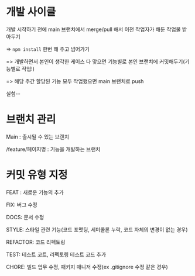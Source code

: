 # 개발 사이클

개발 시작하기 전에 main 브랜치에서 merge/pull 해서 이전 작업자가 해둔 작업물 받아두기

=> `npm install` 한번 해 주고 넘어가기

=> 개발하면서 본인이 생각한 케이스 다 맞으면 기능별로 본인 브랜치에 커밋해두기(기능별로 작업!)

=> 해당 주간 할당된 기능 모두 작업했으면 main 브랜치로 push

실험--


# 브랜치 관리

Main : 출시될 수 있는 브랜치

/feature/페이지명 : 기능을 개발하는 브랜치


# 커밋 유형 지정

FEAT : 새로운 기능의 추가

FIX: 버그 수정

DOCS: 문서 수정

STYLE: 스타일 관련 기능(코드 포맷팅, 세미콜론 누락, 코드 자체의 변경이 없는 경우)

REFACTOR: 코드 리펙토링

TEST: 테스트 코트, 리펙토링 테스트 코드 추가

CHORE: 빌드 업무 수정, 패키지 매니저 수정(ex .gitignore 수정 같은 경우)
